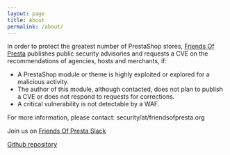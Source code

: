 ```yaml
---
layout: page
title: About
permalink: /about/
---
```


In order to protect the greatest number of PrestaShop stores, [Friends Of Presta](https://friendsofpresta.org/) publishes public security advisories and requests a CVE on the recommendations of agencies, hosts and merchants, if:
* A PrestaShop module or theme is highly exploited or explored for a malicious activity.
* The author of this module, although contacted, does not plan to publish a CVE or does not respond to requests for corrections.
* A critical vulnerability is not detectable by a WAF.

For more information, please contact: security/at/friendsofpresta.org

Join us on [Friends Of Presta Slack](https://friends-of-presta.slack.com/)

[Github repository](https://github.com/friends-of-presta/security-advisories)

